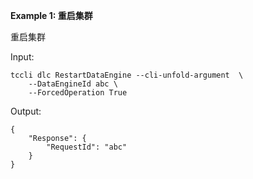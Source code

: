 **Example 1: 重启集群**

重启集群

Input: 

```
tccli dlc RestartDataEngine --cli-unfold-argument  \
    --DataEngineId abc \
    --ForcedOperation True
```

Output: 
```
{
    "Response": {
        "RequestId": "abc"
    }
}
```

